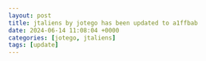 ```yaml
---
layout: post
title: jtaliens by jotego has been updated to a1ffbab
date: 2024-06-14 11:08:04 +0000
categories: [jotego, jtaliens]
tags: [update]
---
```


